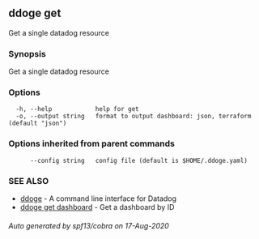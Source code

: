## ddoge get

Get a single datadog resource

### Synopsis

Get a single datadog resource

### Options

```
  -h, --help            help for get
  -o, --output string   format to output dashboard: json, terraform (default "json")
```

### Options inherited from parent commands

```
      --config string   config file (default is $HOME/.ddoge.yaml)
```

### SEE ALSO

* [ddoge](ddoge.md)	 - A command line interface for Datadog
* [ddoge get dashboard](ddoge_get_dashboard.md)	 - Get a dashboard by ID

###### Auto generated by spf13/cobra on 17-Aug-2020
